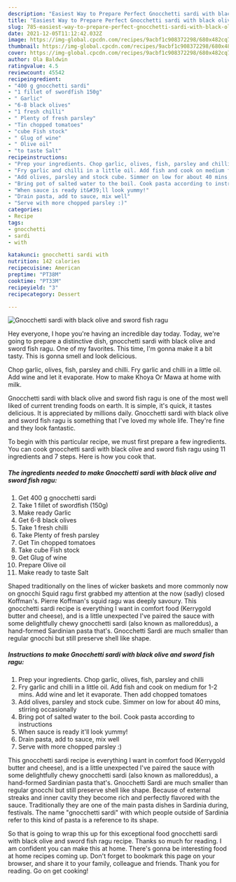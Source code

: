 ```yaml
---
description: "Easiest Way to Prepare Perfect Gnocchetti sardi with black olive and sword fish ragu"
title: "Easiest Way to Prepare Perfect Gnocchetti sardi with black olive and sword fish ragu"
slug: 785-easiest-way-to-prepare-perfect-gnocchetti-sardi-with-black-olive-and-sword-fish-ragu
date: 2021-12-05T11:12:42.032Z
image: https://img-global.cpcdn.com/recipes/9acbf1c908372298/680x482cq70/gnocchetti-sardi-with-black-olive-and-sword-fish-ragu-recipe-main-photo.jpg
thumbnail: https://img-global.cpcdn.com/recipes/9acbf1c908372298/680x482cq70/gnocchetti-sardi-with-black-olive-and-sword-fish-ragu-recipe-main-photo.jpg
cover: https://img-global.cpcdn.com/recipes/9acbf1c908372298/680x482cq70/gnocchetti-sardi-with-black-olive-and-sword-fish-ragu-recipe-main-photo.jpg
author: Ola Baldwin
ratingvalue: 4.5
reviewcount: 45542
recipeingredient:
- "400 g gnocchetti sardi"
- "1 fillet of swordfish 150g"
- " Garlic"
- "6-8 black olives"
- "1 fresh chilli"
- " Plenty of fresh parsley"
- "Tin chopped tomatoes"
- "cube Fish stock"
- " Glug of wine"
- " Olive oil"
- "to taste Salt"
recipeinstructions:
- "Prep your ingredients. Chop garlic, olives, fish, parsley and chilli"
- "Fry garlic and chilli in a little oil. Add fish and cook on medium for 1-2 mins. Add wine and let it evaporate. Then add chopped tomatoes"
- "Add olives, parsley and stock cube. Simmer on low for about 40 mins, stirring occasionally"
- "Bring pot of salted water to the boil. Cook pasta according to instructions"
- "When sauce is ready it&#39;ll look yummy!"
- "Drain pasta, add to sauce, mix well"
- "Serve with more chopped parsley :)"
categories:
- Recipe
tags:
- gnocchetti
- sardi
- with

katakunci: gnocchetti sardi with 
nutrition: 142 calories
recipecuisine: American
preptime: "PT38M"
cooktime: "PT33M"
recipeyield: "3"
recipecategory: Dessert

---
```



![Gnocchetti sardi with black olive and sword fish ragu](https://img-global.cpcdn.com/recipes/9acbf1c908372298/680x482cq70/gnocchetti-sardi-with-black-olive-and-sword-fish-ragu-recipe-main-photo.jpg)

Hey everyone, I hope you're having an incredible day today. Today, we're going to prepare a distinctive dish, gnocchetti sardi with black olive and sword fish ragu. One of my favorites. This time, I'm gonna make it a bit tasty. This is gonna smell and look delicious.

Chop garlic, olives, fish, parsley and chilli. Fry garlic and chilli in a little oil. Add wine and let it evaporate. How to make Khoya Or Mawa at home with milk.

Gnocchetti sardi with black olive and sword fish ragu is one of the most well liked of current trending foods on earth. It is simple, it's quick, it tastes delicious. It is appreciated by millions daily. Gnocchetti sardi with black olive and sword fish ragu is something that I've loved my whole life. They're fine and they look fantastic.


To begin with this particular recipe, we must first prepare a few ingredients. You can cook gnocchetti sardi with black olive and sword fish ragu using 11 ingredients and 7 steps. Here is how you cook that.

<!--inarticleads1-->

##### The ingredients needed to make Gnocchetti sardi with black olive and sword fish ragu:

1. Get 400 g gnocchetti sardi
1. Take 1 fillet of swordfish (150g)
1. Make ready  Garlic
1. Get 6-8 black olives
1. Take 1 fresh chilli
1. Take  Plenty of fresh parsley
1. Get Tin chopped tomatoes
1. Take cube Fish stock
1. Get  Glug of wine
1. Prepare  Olive oil
1. Make ready to taste Salt


Shaped traditionally on the lines of wicker baskets and more commonly now on gnocchi Squid ragu first grabbed my attention at the now (sadly) closed Koffman&#39;s. Pierre Koffman&#39;s squid ragu was deeply savoury. This gnocchetti sardi recipe is everything I want in comfort food (Kerrygold butter and cheese), and is a little unexpected I&#39;ve paired the sauce with some delightfully chewy gnocchetti sardi (also known as malloreddus), a hand-formed Sardinian pasta that&#39;s. Gnocchetti Sardi are much smaller than regular gnocchi but still preserve shell like shape. 

<!--inarticleads2-->

##### Instructions to make Gnocchetti sardi with black olive and sword fish ragu:

1. Prep your ingredients. Chop garlic, olives, fish, parsley and chilli
1. Fry garlic and chilli in a little oil. Add fish and cook on medium for 1-2 mins. Add wine and let it evaporate. Then add chopped tomatoes
1. Add olives, parsley and stock cube. Simmer on low for about 40 mins, stirring occasionally
1. Bring pot of salted water to the boil. Cook pasta according to instructions
1. When sauce is ready it&#39;ll look yummy!
1. Drain pasta, add to sauce, mix well
1. Serve with more chopped parsley :)


This gnocchetti sardi recipe is everything I want in comfort food (Kerrygold butter and cheese), and is a little unexpected I&#39;ve paired the sauce with some delightfully chewy gnocchetti sardi (also known as malloreddus), a hand-formed Sardinian pasta that&#39;s. Gnocchetti Sardi are much smaller than regular gnocchi but still preserve shell like shape. Because of external streaks and inner cavity they become rich and perfectly flavored with the sauce. Traditionally they are one of the main pasta dishes in Sardinia during, festivals. The name &#34;gnocchetti sardi&#34; with which people outside of Sardinia refer to this kind of pasta is a reference to its shape. 

So that is going to wrap this up for this exceptional food gnocchetti sardi with black olive and sword fish ragu recipe. Thanks so much for reading. I am confident you can make this at home. There's gonna be interesting food at home recipes coming up. Don't forget to bookmark this page on your browser, and share it to your family, colleague and friends. Thank you for reading. Go on get cooking!
